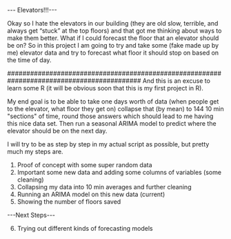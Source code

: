--- Elevators!!!---

Okay so I hate the elevators in our building (they are old slow, terrible, and always get “stuck” at the top floors) and that got me thinking about ways to make them better.
What if I could forecast the floor that an elevator should be on? So in this project I am going to try and take some (fake made up by me) elevator data and try to forecast what floor it should stop on based on the time of day.

###########################################################################################
And this is an excuse to learn some R (it will be obvious soon that this is my first project in R).

My end goal is to be able to take one days worth of data (when people get to the elevator, what floor they get on) collapse that (by mean) to 144 10 min "sections" of time, round those answers which should lead to me having this nice data set. Then run a seasonal ARIMA model to predict where the elevator should be on the next day.

I will try to be as step by step in my actual script as possible, but pretty much my steps are.
  1) Proof of concept with some super random data
  2) Important some new data and adding some columns of variables (some cleaning)
  3) Collapsing my data into 10 min averages and further cleaning
  4) Running an ARIMA model on this new data (current)
  5) Showing the number of floors saved
  
  ---Next Steps---
  
  6) Trying out different kinds of forecasting models
   
